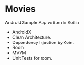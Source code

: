 
# Movies
Android Sample App written in Kotlin

- AndroidX
- Clean Architecture.
- Dependency Injection by Koin.
- Room
- MVVM
- Unit Tests for room.


